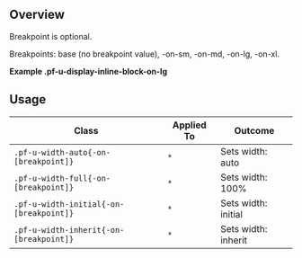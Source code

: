 ## Overview

Breakpoint is optional. 

Breakpoints: base (no breakpoint value), -on-sm, -on-md, -on-lg, -on-xl.

**Example .pf-u-display-inline-block-on-lg**

## Usage

| Class | Applied To | Outcome |
| -- | -- | -- |
| `.pf-u-width-auto{-on-[breakpoint]}` | `*` |  Sets width: auto |
| `.pf-u-width-full{-on-[breakpoint]}` | `*` |  Sets width: 100% |
| `.pf-u-width-initial{-on-[breakpoint]}` | `*` |  Sets width: initial |
| `.pf-u-width-inherit{-on-[breakpoint]}` | `*` |  Sets width: inherit |
